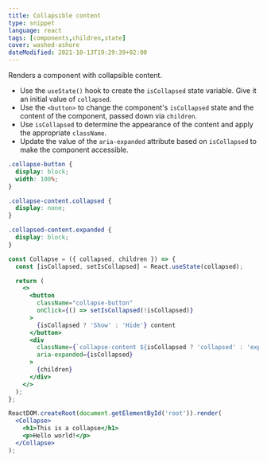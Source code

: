```yaml
---
title: Collapsible content
type: snippet
language: react
tags: [components,children,state]
cover: washed-ashore
dateModified: 2021-10-13T19:29:39+02:00
---
```


Renders a component with collapsible content.

- Use the `useState()` hook to create the `isCollapsed` state variable. Give it an initial value of `collapsed`.
- Use the `<button>` to change the component's `isCollapsed` state and the content of the component, passed down via `children`.
- Use `isCollapsed` to determine the appearance of the content and apply the appropriate `className`.
- Update the value of the `aria-expanded` attribute based on `isCollapsed` to make the component accessible.

```css
.collapse-button {
  display: block;
  width: 100%;
}

.collapse-content.collapsed {
  display: none;
}

.collapsed-content.expanded {
  display: block;
}
```

```jsx
const Collapse = ({ collapsed, children }) => {
  const [isCollapsed, setIsCollapsed] = React.useState(collapsed);

  return (
    <>
      <button
        className="collapse-button"
        onClick={() => setIsCollapsed(!isCollapsed)}
      >
        {isCollapsed ? 'Show' : 'Hide'} content
      </button>
      <div
        className={`collapse-content ${isCollapsed ? 'collapsed' : 'expanded'}`}
        aria-expanded={isCollapsed}
      >
        {children}
      </div>
    </>
  );
};
```

```jsx
ReactDOM.createRoot(document.getElementById('root')).render(
  <Collapse>
    <h1>This is a collapse</h1>
    <p>Hello world!</p>
  </Collapse>
);
```
